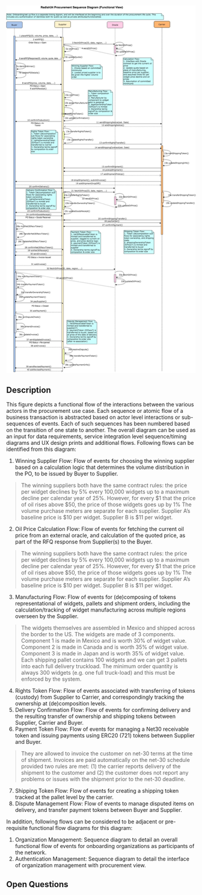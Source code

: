 ![Alt text](./Radish34_Procurement_Flow_Timing_Sequence_Diagram.jpg?raw=true "Radish 34 Procurement Flow Sequence Diagram")

## Description

This figure depicts a functional flow of the interactions between the various actors in the procurement use case. Each sequence or atomic flow of a business transaction is abstracted based on actor level interactions or sub-sequences of events. Each of such sequences has been numbered based on the transition of one state to another. The overall diagram can be used as an input for data requirements, service integration level sequence/timing diagrams and UX design prints and additional flows. Following flows can be identified from this diagram:

1. Winning Supplier Flow: Flow of events for choosing the winning supplier based on a calculation logic that determines the volume distribution in the PO, to be issued by Buyer to Supplier.
> The winning suppliers both have the same contract rules: the price per widget declines by 5% every 100,000 widgets up to a maximum decline per calendar year of 25%.  However, for every $1 that the price of oil rises above $50, the price of those widgets goes up by 1%  The volume purchase meters are separate for each supplier.  Supplier A’s baseline price is $10 per widget.  Supplier B is $11 per widget. 
2. Oil Price Calculation Flow: Flow of events for fetching the current oil price from an external oracle, and calculation of the quoted price, as part of the RFQ response from Supplier(s) to the Buyer.
> The winning suppliers both have the same contract rules: the price per widget declines by 5% every 100,000 widgets up to a maximum decline per calendar year of 25%.  However, for every $1 that the price of oil rises above $50, the price of those widgets goes up by 1%  The volume purchase meters are separate for each supplier.  Supplier A’s baseline price is $10 per widget.  Supplier B is $11 per widget. 
3. Manufacturing Flow: Flow of events for (de)composing of tokens representational of widgets, pallets and shipment orders, including the calculation/tracking of widget manufacturing across multiple regions overseen by the Supplier.
> The widgets themselves are assembled in Mexico and shipped across the border to the US.  The widgets are made of 3 components.  Component 1 is made in Mexico and is worth 30% of widget value.  Component 2 is made in Canada and is worth 35% of widget value.  Component 3 is made in Japan and is worth 35% of widget value.  Each shipping pallet contains 100 widgets and we can get 3 pallets into each full delivery truckload.  The minimum order quantity is always 300 widgets (e.g. one full truck-load) and this must be enforced by the system.
4. Rights Token Flow: Flow of events associated with transferring of tokens (custody) from Supplier to Carrier, and correspondingly tracking the ownership at (de)composition levels.
5. Delivery Confirmation Flow: Flow of events for confirming delivery and the resulting transfer of ownership and shipping tokens between Supplier, Carrier and Buyer.
6. Payment Token Flow: Flow of events for managing a Net30 receivable token and issuing payments using ERC20 (721) tokens between Supplier and Buyer.
> They are allowed to invoice the customer on net-30 terms at the time of shipment.  Invoices are paid automatically on the net-30 schedule provided two rules are met: (1) the carrier reports delivery of the shipment to the customer and (2) the customer does not report any problems or issues with the shipment prior to the net-30 deadline.
7. Shipping Token Flow: Flow of events for creating a shipping token tracked at the pallet level by the carrier.
8. Dispute Management Flow: Flow of events to manage disputed items on delivery, and transfer payment tokens between Buyer and Supplier.


In addition, following flows can be considered to be adjacent or pre-requisite functional flow diagrams for this diagram:

1. Organization Management: Sequence diagram to detail an overall functional flow of events for onboarding organizations as participants of the network.
2. Authentication Management: Sequence diagram to detail the interface of organization management with procurement view.

## Open Questions

